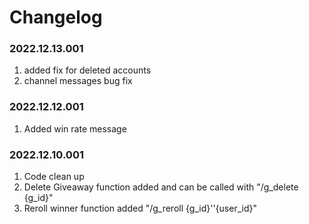# Changelog 

### 2022.12.13.001
1. added fix for deleted accounts
1. channel messages bug fix

### 2022.12.12.001
1. Added win rate message 

### 2022.12.10.001
1. Code clean up
1. Delete Giveaway function added and can be called with "/g_delete {g_id}"
1. Reroll winner function added "/g_reroll {g_id}''{user_id}"
